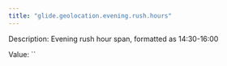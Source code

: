 ```yaml
---
title: "glide.geolocation.evening.rush.hours"
---
```


Description: Evening rush hour span, formatted as 14:30-16:00

Value: ``